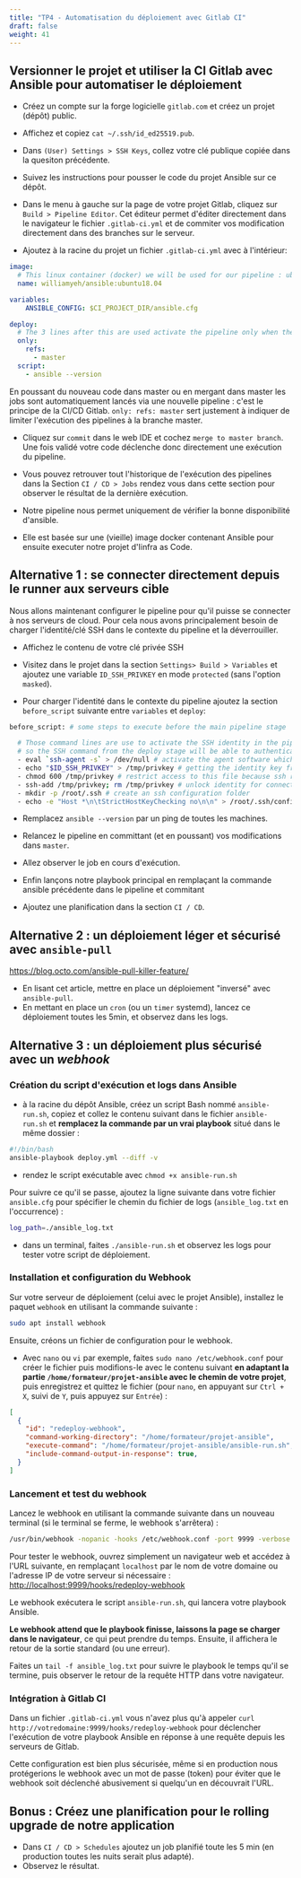 ```yaml
---
title: "TP4 - Automatisation du déploiement avec Gitlab CI" 
draft: false
weight: 41
---
```


## Versionner le projet et utiliser la CI Gitlab avec Ansible pour automatiser le déploiement

- Créez un compte sur la forge logicielle `gitlab.com` et créez un projet (dépôt) public.
- Affichez et copiez `cat ~/.ssh/id_ed25519.pub`.
- Dans `(User) Settings > SSH Keys`, collez votre clé publique copiée dans la quesiton précédente.
- Suivez les instructions pour pousser le code du projet Ansible sur ce dépôt.
- Dans le menu à gauche sur la page de votre projet Gitlab, cliquez sur `Build > Pipeline Editor`. Cet éditeur permet d'éditer directement dans le navigateur le fichier `.gitlab-ci.yml` et de commiter vos modification directement dans des branches sur le serveur.

- Ajoutez à la racine du projet un fichier `.gitlab-ci.yml` avec à l'intérieur:

```yaml
image:
  # This linux container (docker) we will be used for our pipeline : ubuntu bionic with ansible preinstalled in it
  name: williamyeh/ansible:ubuntu18.04

variables:
    ANSIBLE_CONFIG: $CI_PROJECT_DIR/ansible.cfg

deploy:
  # The 3 lines after this are used activate the pipeline only when the master branch changes
  only:
    refs:
      - master
  script:
    - ansible --version
```

En poussant du nouveau code dans master ou en mergant dans master les jobs sont automatiquement lancés via une nouvelle pipeline : c'est le principe de la CI/CD Gitlab. `only: refs: master` sert justement à indiquer de limiter l'exécution des pipelines à la branche master.

- Cliquez sur `commit` dans le web IDE et cochez `merge to master branch`. Une fois validé votre code déclenche donc directement une exécution du pipeline.

- Vous pouvez retrouver tout l'historique de l'exécution des pipelines dans la Section `CI / CD > Jobs` rendez vous dans cette section pour observer le résultat de la dernière exécution.

- Notre pipeline nous permet uniquement de vérifier la bonne disponibilité d'ansible.

- Elle est basée sur une (vieille) image docker contenant Ansible pour ensuite executer notre projet d'Iinfra as Code.

## Alternative 1 : se connecter directement depuis le runner aux serveurs cible

Nous allons maintenant configurer le pipeline pour qu'il puisse se connecter à nos serveurs de cloud. Pour cela nous avons principalement besoin de charger l'identité/clé SSH dans le contexte du pipeline et la déverrouiller.

- Affichez le contenu de votre clé privée SSH
- Visitez dans le projet dans la section `Settings> Build > Variables` et ajoutez une variable `ID_SSH_PRIVKEY` en mode `protected` (sans l'option `masked`).

- Pour charger l'identité dans le contexte du pipeline ajoutez la section `before_script` suivante entre `variables` et `deploy`:

```bash
before_script: # some steps to execute before the main pipeline stage

  # Those command lines are use to activate the SSH identity in the pipeline container
  # so the SSH command from the deploy stage will be able to authenticate.
  - eval `ssh-agent -s` > /dev/null # activate the agent software which manage the ssh identity
  - echo "$ID_SSH_PRIVKEY" > /tmp/privkey # getting the identity key from gitlab to put it in a file
  - chmod 600 /tmp/privkey # restrict access to this file because ssh require it
  - ssh-add /tmp/privkey; rm /tmp/privkey # unlock identity for connection and remove the key file
  - mkdir -p /root/.ssh # create an ssh configuration folder
  - echo -e "Host *\n\tStrictHostKeyChecking no\n\n" > /root/.ssh/config # configure ssh not to bother of server identity (slightly unsecure mode for the workshop)

```

- Remplacez `ansible --version` par un ping de toutes les machines.
- Relancez le pipeline en committant (et en poussant) vos modifications dans `master`.

- Allez observer le job en cours d'exécution.

- Enfin lançons notre playbook principal en remplaçant la commande ansible précédente dans le pipeline et commitant

- Ajoutez une planification dans la section `CI / CD`.

## Alternative 2 : un déploiement léger et sécurisé avec `ansible-pull`

<https://blog.octo.com/ansible-pull-killer-feature/>

- En lisant cet article, mettre en place un déploiement "inversé" avec `ansible-pull`.
- En mettant en place un `cron` (ou un `timer` systemd), lancez ce déploiement toutes les 5min, et observez dans les logs.

## Alternative 3 : un déploiement plus sécurisé avec un _webhook_

### Création du script d'exécution et logs dans Ansible

- à la racine du dépôt Ansible, créez un script Bash nommé `ansible-run.sh`, copiez et collez le contenu suivant dans le fichier `ansible-run.sh` et **remplacez la commande par un vrai playbook** situé dans le même dossier :

```bash
#!/bin/bash
ansible-playbook deploy.yml --diff -v
```

- rendez le script exécutable avec `chmod +x ansible-run.sh`

Pour suivre ce qu'il se passe, ajoutez la ligne suivante dans votre fichier `ansible.cfg` pour spécifier le chemin du fichier de logs (`ansible_log.txt` en l'occurrence) :

```bash
log_path=./ansible_log.txt
```

- dans un terminal, faites `./ansible-run.sh` et observez les logs pour tester votre script de déploiement.

### Installation et configuration du Webhook

Sur votre serveur de déploiement (celui avec le projet Ansible), installez le paquet `webhook` en utilisant la commande suivante :

```bash
sudo apt install webhook
```

Ensuite, créons un fichier de configuration pour le webhook.

- Avec `nano` ou `vi` par exemple, faites `sudo nano /etc/webhook.conf` pour créer le fichier puis modifions-le avec le contenu suivant **en adaptant la partie `/home/formateur/projet-ansible` avec le chemin de votre projet**, puis enregistrez et quittez le fichier (pour `nano`, en appuyant sur `Ctrl + X`, suivi de `Y`, puis appuyez sur `Entrée`) :

```json
[
  {
    "id": "redeploy-webhook",
    "command-working-directory": "/home/formateur/projet-ansible",
    "execute-command": "/home/formateur/projet-ansible/ansible-run.sh",
    "include-command-output-in-response": true,
  }
]
```

### Lancement et test du webhook

Lancez le webhook en utilisant la commande suivante dans un nouveau terminal (si le terminal se ferme, le webhook s'arrêtera) :

```bash
/usr/bin/webhook -nopanic -hooks /etc/webhook.conf -port 9999 -verbose
```

Pour tester le webhook, ouvrez simplement un navigateur web et accédez à l'URL suivante, en remplaçant `localhost` par le nom de votre domaine ou l'adresse IP de votre serveur si nécessaire :
<http://localhost:9999/hooks/redeploy-webhook>

Le webhook exécutera le script `ansible-run.sh`, qui lancera votre playbook Ansible.

**Le webhook attend que le playbook finisse, laissons la page se charger dans le navigateur**, ce qui peut prendre du temps. Ensuite, il affichera le retour de la sortie standard (ou une erreur).

Faites un `tail -f ansible_log.txt` pour suivre le playbook le temps qu'il se termine, puis observer le retour de la requête HTTP dans votre navigateur.

### Intégration à Gitlab CI

Dans un fichier `.gitlab-ci.yml` vous n'avez plus qu'à appeler `curl http://votredomaine:9999/hooks/redeploy-webhook` pour déclencher l'exécution de votre playbook Ansible en réponse à une requête depuis les serveurs de Gitlab.

Cette configuration est bien plus sécurisée, même si en production nous protégerions le webhook avec un mot de passe (token) pour éviter que le webhook soit déclenché abusivement si quelqu'un en découvrait l'URL.

## Bonus : Créez une planification pour le rolling upgrade de notre application

<!-- - Modifiez `only: refs:` pour ajouter la branche `rolling_upgrade`. -->
<!-- - Modifier la commande ansible pour lancer le playbook d'upgrade. -->
- Dans `CI / CD > Schedules` ajoutez un job planifié toute les 5 min (en production toutes les nuits serait plus adapté).
- Observez le résultat.
